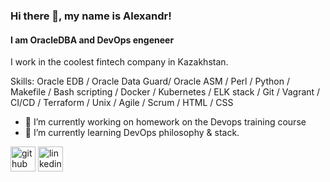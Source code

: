 ### Hi there 👋, my name is Alexandr!
#### I am OracleDBA and DevOps engeneer
I work in the coolest fintech company in Kazakhstan.

Skills: Oracle EDB / Oracle Data Guard/ Oracle ASM / Perl / Python / Makefile / Bash scripting / Docker / Kubernetes / ELK stack / Git / Vagrant  / CI/CD / Terraform / Unix / Agile / Scrum / HTML / CSS

- 🔭 I’m currently working on homework on the Devops training course 
- 🌱 I’m currently learning DevOps philosophy & stack. 


[<img src='https://cdn.jsdelivr.net/npm/simple-icons@3.0.1/icons/github.svg' alt='github' height='40'>](https://github.com/slavnyj)  [<img src='https://cdn.jsdelivr.net/npm/simple-icons@3.0.1/icons/linkedin.svg' alt='linkedin' height='40'>](https://www.linkedin.com/in/ivanov1/)  

